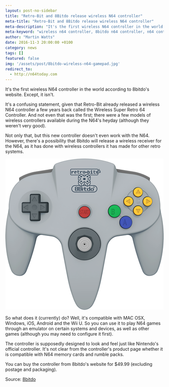 ```yaml
---
layout: post-no-sidebar
title: "Retro-Bit and 8Bitdo release wireless N64 controller"
meta-title: "Retro-Bit and 8Bitdo release wireless N64 controller"
meta-description: "It's the first wireless N64 controller in the world according to 8bitdo's website. Except, it isn't."
meta-keyword: "wireless n64 controller, 8bitdo n64 controller, n64 controller for pc, n64 controller"
author: "Martin Watts"
date: 2016-11-3 20:00:00 +0100
category: news
tags: []
featured: false
img: '/assets/post/8bitdo-wireless-n64-gamepad.jpg'
redirect_to:
  - http://n64today.com
---
```

It's the first wireless N64 controller in the world according to 8bitdo's website. Except, it isn't.

It's a confusing statement, given that Retro-Bit already released a wireless N64 controller a few years back called the Wireless Super Retro 64 Controller. And not even that was the first; there were a few models of wireless controllers available during the N64's heyday (although they weren't very good).

Not only that, but this new controller doesn't even work with the N64. However, there's a possibility that 8bitdo will release a wireless receiver for the N64, as it has done with wireless controllers it has made for other retro systems.

![8bitdo wireless N64 controller](/assets/post/8bitdo-wireless-n64-controller.png)

So what does it (currently) do? Well, it's compatible with MAC OSX, Windows, iOS, Android and the Wii U. So you can use it to play N64 games through an emulator on certain systems and devices, as well as other games (although you may need to configure it first).

The controller is supposedly designed to look and feel just like Nintendo's official controller. It's not clear from the controller's product page whether it is compatible with N64 memory cards and rumble packs.

You can buy the controller from 8bitdo's website for $49.99 (excluding postage and packaging).

Source: [8bitdo](http://www.8bitdo.com/n64/)
